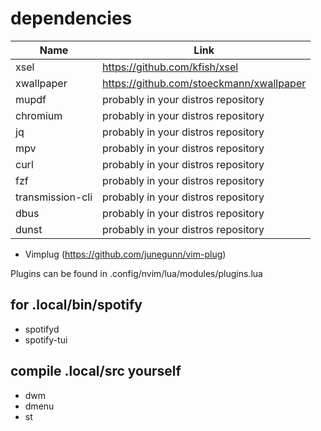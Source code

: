# dependencies

| Name			| Link							|
|-----------------------|-------------------------------------------------------|
| xsel			| https://github.com/kfish/xsel				|
| xwallpaper		| https://github.com/stoeckmann/xwallpaper		|
| mupdf			| probably in your distros repository			|
| chromium		| probably in your distros repository			|
| jq			| probably in your distros repository                   |
| mpv			| probably in your distros repository                   |
| curl			| probably in your distros repository                   |
| fzf			| probably in your distros repository                   |
| transmission-cli	| probably in your distros repository                   |
| dbus			| probably in your distros repository                   |
| dunst			| probably in your distros repository                   |

- Vimplug (https://github.com/junegunn/vim-plug)

Plugins can be found in .config/nvim/lua/modules/plugins.lua  

## for .local/bin/spotify
- spotifyd
- spotify-tui

## compile .local/src yourself
- dwm
- dmenu
- st

